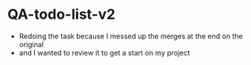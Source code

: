 # QA-todo-list-v2
* Redoing the task because I messed up the merges at the end on the original
* and I wanted to review it to get a start on my project
